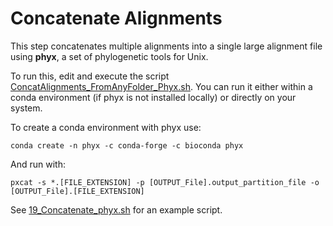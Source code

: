 # Concatenate Alignments

This step concatenates multiple alignments into a single large alignment file using **phyx**, a set of phylogenetic tools for Unix.

To run this, edit and execute the script [ConcatAlignments_FromAnyFolder_Phyx.sh](https://github.com/mjbieren/Phylogenomics_klebsormidiophyceae/blob/main/Scripts/17_ConcatenateSequences/ConcatAlignments_FromAnyFolder_Phyx.sh). You can run it either within a conda environment (if phyx is not installed locally) or directly on your system.

To create a conda environment with phyx use:

```
conda create -n phyx -c conda-forge -c bioconda phyx
```


And run with:
```
pxcat -s *.[FILE_EXTENSION] -p [OUTPUT_File].output_partition_file -o [OUTPUT_File].[FILE_EXTENSION]
```


See [19_Concatenate_phyx.sh](https://github.com/mjbieren/Coleochaetophyceae_Phylogenomics/blob/main/Scripts/19_Concatenation/19_Concatenate_phyx.sh) for an example script.

